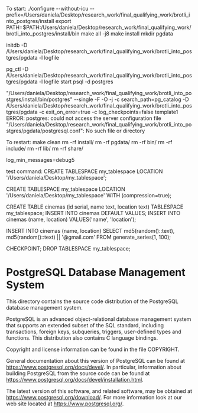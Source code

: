 To start:
./configure --without-icu --prefix=/Users/daniela/Desktop/research_work/final_qualifying_work/brotli_into_postgres/install
export PATH=$PATH:/Users/daniela/Desktop/research_work/final_qualifying_work/brotli_into_postgres/install/bin
make all -j8
make install
mkdir pgdata

initdb -D /Users/daniela/Desktop/research_work/final_qualifying_work/brotli_into_postgres/pgdata -l logfile

pg_ctl -D /Users/daniela/Desktop/research_work/final_qualifying_work/brotli_into_postgres/pgdata -l logfile start
psql -d postgres


"/Users/daniela/Desktop/research_work/final_qualifying_work/brotli_into_postgres/install/bin/postgres" --single -F -O -j -c search_path=pg_catalog -D /Users/daniela/Desktop/research_work/final_qualifying_work/brotli_into_postgres/pgdata -c exit_on_error=true -c log_checkpoints=false template1
ERROR:
postgres: could not access the server configuration file "/Users/daniela/Desktop/research_work/final_qualifying_work/brotli_into_postgres/pgdata/postgresql.conf": No such file or directory

To restart:
make clean
rm -rf install/
rm -rf pgdata/
rm -rf bin/
rm -rf include/
rm -rf lib/
rm -rf share/


log_min_messages=debug5

test command:
CREATE TABLESPACE my_tablespace LOCATION '/Users/daniela/Desktop/my_tablespace';

CREATE TABLESPACE my_tablespace LOCATION '/Users/daniela/Desktop/my_tablespace' WITH (compression=true);

CREATE TABLE cinemas (id serial, name text, location text) TABLESPACE my_tablespace;
INSERT INTO cinemas DEFAULT VALUES;
INSERT INTO cinemas (name, location) VALUES('name', 'location');

INSERT INTO cinemas (name, location) SELECT md5(random()::text), md5(random()::text) || '@gmail.com' FROM generate_series(1, 100);

CHECKPOINT;
DROP TABLESPACE my_tablespace;

PostgreSQL Database Management System
=====================================

This directory contains the source code distribution of the PostgreSQL
database management system.

PostgreSQL is an advanced object-relational database management system
that supports an extended subset of the SQL standard, including
transactions, foreign keys, subqueries, triggers, user-defined types
and functions.  This distribution also contains C language bindings.

Copyright and license information can be found in the file COPYRIGHT.

General documentation about this version of PostgreSQL can be found at
<https://www.postgresql.org/docs/devel/>.  In particular, information
about building PostgreSQL from the source code can be found at
<https://www.postgresql.org/docs/devel/installation.html>.

The latest version of this software, and related software, may be
obtained at <https://www.postgresql.org/download/>.  For more information
look at our web site located at <https://www.postgresql.org/>.
